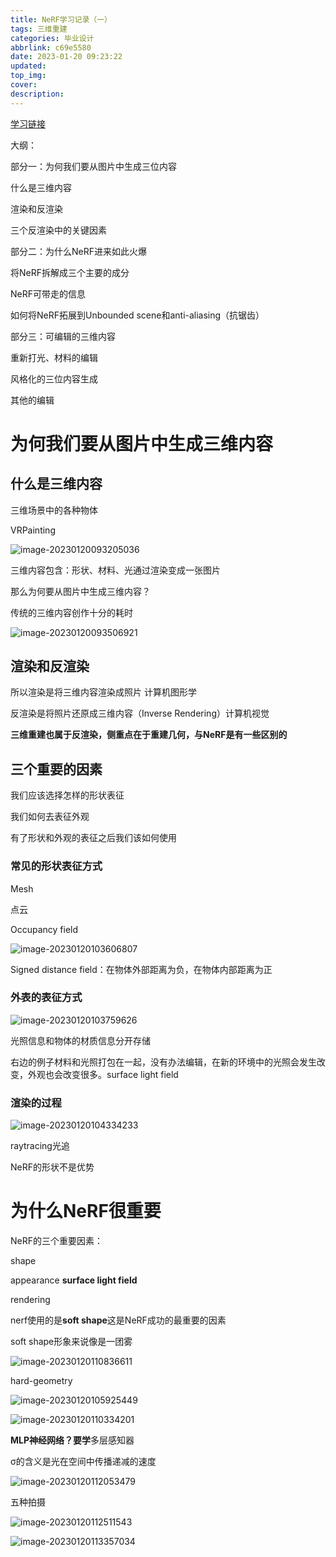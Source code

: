 ```yaml
---
title: NeRF学习记录（一）
tags: 三维重建
categories: 毕业设计
abbrlink: c69e5580
date: 2023-01-20 09:23:22
updated:
top_img:
cover:
description:
---
```




[学习链接](https://www.bilibili.com/video/BV1d34y1n7fn)

大纲：

部分一：为何我们要从图片中生成三位内容

什么是三维内容

渲染和反渲染

三个反渲染中的关键因素

部分二：为什么NeRF进来如此火爆

将NeRF拆解成三个主要的成分

NeRF可带走的信息

如何将NeRF拓展到Unbounded scene和anti-aliasing（抗锯齿）

部分三：可编辑的三维内容

重新打光、材料的编辑

风格化的三位内容生成

其他的编辑



# 为何我们要从图片中生成三维内容

## 什么是三维内容

三维场景中的各种物体

VRPainting

![image-20230120093205036](NeRF学习记录（一）/image-20230120093205036.png)

三维内容包含：形状、材料、光通过渲染变成一张图片

那么为何要从图片中生成三维内容？

传统的三维内容创作十分的耗时

![image-20230120093506921](NeRF学习记录（一）/image-20230120093506921.png)



## 渲染和反渲染

所以渲染是将三维内容渲染成照片 计算机图形学

反渲染是将照片还原成三维内容（Inverse Rendering）计算机视觉

**三维重建也属于反渲染，侧重点在于重建几何，与NeRF是有一些区别的**



## 三个重要的因素



我们应该选择怎样的形状表征

我们如何去表征外观

有了形状和外观的表征之后我们该如何使用



### 常见的形状表征方式

Mesh

点云

Occupancy field

![image-20230120103606807](NeRF学习记录（一）/image-20230120103606807.png)

Signed distance field：在物体外部距离为负，在物体内部距离为正

### 外表的表征方式

![image-20230120103759626](NeRF学习记录（一）/image-20230120103759626.png)



光照信息和物体的材质信息分开存储

右边的例子材料和光照打包在一起，没有办法编辑，在新的环境中的光照会发生改变，外观也会改变很多。surface light field

### 渲染的过程

![image-20230120104334233](NeRF学习记录（一）/image-20230120104334233.png)



raytracing光追

NeRF的形状不是优势

# 为什么NeRF很重要

 

NeRF的三个重要因素：

shape 

appearance **surface light field**

 rendering 



nerf使用的是**soft shape**这是NeRF成功的最重要的因素

soft shape形象来说像是一团雾

![image-20230120110836611](NeRF学习记录（一）/image-20230120110836611.png)

hard-geometry 

![image-20230120105925449](NeRF学习记录（一）/image-20230120105925449.png)

![image-20230120110334201](NeRF学习记录（一）/image-20230120110334201.png)

**MLP神经网络？要学**多层感知器  

σ的含义是光在空间中传播递减的速度

![image-20230120112053479](NeRF学习记录（一）/image-20230120112053479.png)



五种拍摄

![image-20230120112511543](NeRF学习记录（一）/image-20230120112511543.png)

![image-20230120113357034](NeRF学习记录（一）/image-20230120113357034.png)
